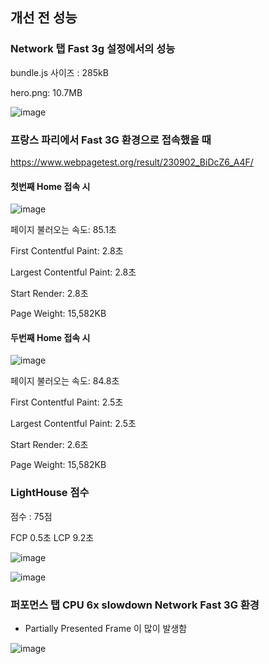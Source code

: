 ## 개선 전 성능

### Network 탭 Fast 3g 설정에서의 성능

bundle.js 사이즈 : 285kB

hero.png: 10.7MB

![image](https://github.com/Gilpop8663/perf-basecamp/assets/80146176/8539bf99-8392-48b8-aefe-3744d6b629ae)

### 프랑스 파리에서 Fast 3G 환경으로 접속했을 때

https://www.webpagetest.org/result/230902_BiDcZ6_A4F/

#### 첫번째 Home 접속 시

![image](https://github.com/Gilpop8663/perf-basecamp/assets/80146176/7ab68828-e2b5-4bd1-b430-aace1b255a40)

페이지 불러오는 속도: 85.1초

First Contentful Paint: 2.8초

Largest Contentful Paint: 2.8초

Start Render: 2.8초

Page Weight: 15,582KB

#### 두번째 Home 접속 시

![image](https://github.com/Gilpop8663/perf-basecamp/assets/80146176/809d0bad-a18b-471d-9e52-0ef8292d73ab)

페이지 불러오는 속도: 84.8초

First Contentful Paint: 2.5초

Largest Contentful Paint: 2.5초

Start Render: 2.6초

Page Weight: 15,582KB

### LightHouse 점수

점수 : 75점

FCP 0.5초
LCP 9.2초

![image](https://github.com/Gilpop8663/perf-basecamp/assets/80146176/4fd147a1-9b97-4991-9d28-ce2b8d9c4842)

![image](https://github.com/Gilpop8663/perf-basecamp/assets/80146176/81f41ebf-5357-4694-8c6a-5a0d95c5cbbf)

### 퍼포먼스 탭 CPU 6x slowdown Network Fast 3G 환경

- Partially Presented Frame 이 많이 발생함

![image](https://github.com/Gilpop8663/perf-basecamp/assets/80146176/172520d7-54ac-45b9-8228-e554b38f45c0)

